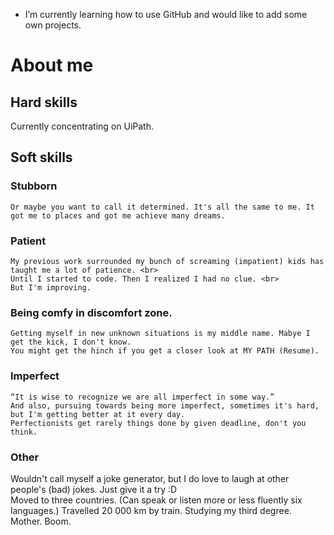 
- I’m currently learning how to use GitHub and would like to add some own projects.

<!--

-->
# About me

## Hard skills
  Currently concentrating on UiPath. 
  
## Soft skills

  ### Stubborn
    Or maybe you want to call it determined. It's all the same to me. It got me to places and got me achieve many dreams. 
  
 ### Patient
    My previous work surrounded my bunch of screaming (impatient) kids has taught me a lot of patience. <br>
    Until I started to code. Then I realized I had no clue. <br>
    But I'm improving.
  
  ### Being comfy in discomfort zone. 
    Getting myself in new unknown situations is my middle name. Mabye I get the kick, I don't know. 
    You might get the hinch if you get a closer look at MY PATH (Resume). 

 ### Imperfect
    “It is wise to recognize we are all imperfect in some way.”
    And also, pursuing towards being more imperfect, sometimes it's hard, but I'm getting better at it every day. 
    Perfectionists get rarely things done by given deadline, don't you think. 

### Other
  Wouldn't call myself a joke generator, but I do love to laugh at other people's (bad) jokes. Just give it a try :D <br>
  Moved to three countries. (Can speak or listen more or less fluently six languages.)
  Travelled 20 000 km by train. 
  Studying my third degree. 
  Mother. Boom.


